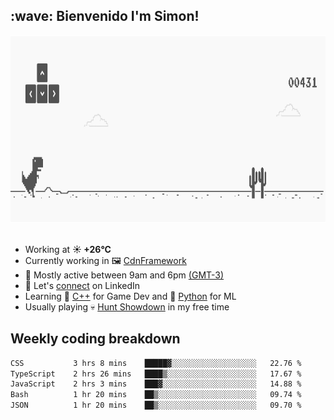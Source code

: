 <h2>:wave: <b>Bienvenido I'm Simon!&nbsp;</b></h2>

<section>
  <img src="./static/banner.gif" height=300 width=1000>
</section>

<br>

<ul>
  <li>
		<!--START_SECTION:weather-->
		Working at <b>☀️   +26°C</b>
		<!--END_SECTION:weather-->
  </li>
  <li>
    Currently working in 🖼️&nbsp;<a href=https://github.com/snapverse/cdn-framework target=_blank>CdnFramework</a>
  </li>
  <li>
    🚩 Mostly active between 9am and 6pm <a href=https://onlinealarmkur.com/world/es target=_blank>(GMT-3)</a>
  </li>
  <li>
    🔗 Let's <a href=https://www.linkedin.com/in/itsimmons target=_blank>connect</a> on LinkedIn
  </li>
  <li>
    Learning 👴&nbsp;<a href=https://images3.memedroid.com/images/UPLOADED755/65f2bce6734f6.webp target=_blank>C++</a> for Game Dev and 🐍&nbsp;<a href=https://qph.cf2.quoracdn.net/main-qimg-4472b6229cb75bf66ab531f3ebd4f975-lq target=_blank>Python</a> for ML
  </li>
  <li>
    Usually playing 💀&nbsp;<a href=https://www.huntshowdown.com target=_blank>Hunt Showdown</a> in my free time
  </li>
</ul>

<h2><b>Weekly coding breakdown </b></h2>

<!--START_SECTION:waka-->

```txt
CSS           3 hrs 8 mins    █████▓░░░░░░░░░░░░░░░░░░░   22.76 %
TypeScript    2 hrs 26 mins   ████▒░░░░░░░░░░░░░░░░░░░░   17.67 %
JavaScript    2 hrs 3 mins    ███▓░░░░░░░░░░░░░░░░░░░░░   14.88 %
Bash          1 hr 20 mins    ██▒░░░░░░░░░░░░░░░░░░░░░░   09.74 %
JSON          1 hr 20 mins    ██▒░░░░░░░░░░░░░░░░░░░░░░   09.70 %
```

<!--END_SECTION:waka-->
